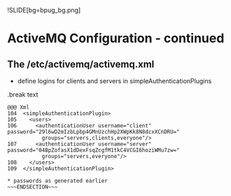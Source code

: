 !SLIDE[bg=bpug_bg.png]

# ActiveMQ Configuration - continued #

## The /etc/activemq/activemq.xml ##

* define logins for clients and servers in simpleAuthenticationPlugins

.break text

    @@@ Xml
    104  <simpleAuthenticationPlugin>
    105    <users>
    106      <authenticationUser username="client" password="29l6wD2mIzbLpbp4GMnUzchHp2XWpKk8N8dcxXCnDRU="
               groups="servers,clients,everyone"/>
    107      <authenticationUser username="server" password="04BpZofasX1dDexFsqZcgfM1tkC4VCGI6hoziWMu7zw="
               groups="servers,everyone"/>
    108    </users>
    109  </simpleAuthenticationPlugin>

~~~SECTION:notes~~~
* passwords as generated earlier
~~~ENDSECTION~~~

